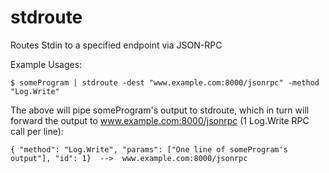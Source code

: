 # stdroute
Routes Stdin to a specified endpoint via JSON-RPC

Example Usages:

    $ someProgram | stdroute -dest "www.example.com:8000/jsonrpc" -method "Log.Write"

The above will pipe someProgram's output to stdroute, which in turn will forward the output to www.example.com:8000/jsonrpc (1 Log.Write RPC call per line):

    { "method": "Log.Write", "params": ["One line of someProgram's output"], "id": 1}  -->  www.example.com:8000/jsonrpc
